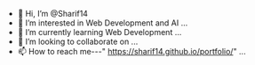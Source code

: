 - 👋 Hi, I’m @Sharif14
- 👀 I’m interested in Web Development and AI ...
- 🌱 I’m currently learning Web Development ...
- 💞️ I’m looking to collaborate on ...
- 📫 How to reach me---" https://sharif14.github.io/portfolio/" ...

<!---
Sharif14/Sharif14 is a ✨ special ✨ repository because its `README.md` (this file) appears on your GitHub profile.
You can click the Preview link to take a look at your changes.
--->
